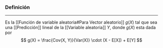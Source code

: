 ### Definición
---
Es la [[Función de variable aleatoria#Para Vector aleatorio]] $g(X)$ tal que sea una [[Predicción]] lineal de la [[Variable aleatoria]] $Y$, donde $g(X)$ esta dada por 
$$ g(X) = \frac{Cov(X, Y)}{Var(X)} \cdot (X - E[X]) + E[Y] $$
